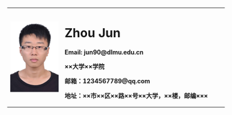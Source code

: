 <table border="0">
  <tr>
    <td width="25%">
      <img src="/photo.jpg" width="100%">      
    </td>
    <td width="75%">
      <h1>Zhou Jun</h1>
      <p><b>Email: jun90@dlmu.edu.cn</b></p>
      <p><b>××大学××学院</b></p>
      <p><b>邮箱：1234567789@qq.com</b></p>
      <p><b>地址：××市××区××路××号××大学，××楼，邮编×××</b></p>
    </td>

  </tr>
</table>
